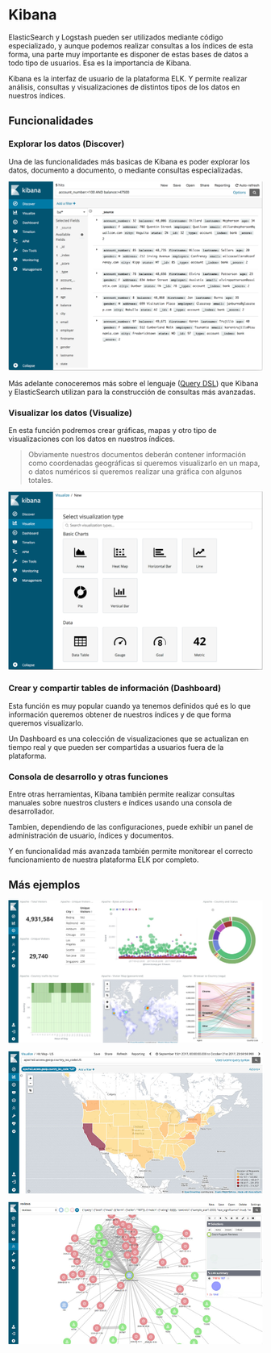 # Kibana

ElasticSearch y Logstash pueden ser utilizados mediante código especializado, y aunque podemos realizar consultas a los índices de esta forma, una parte muy importante es disponer de estas bases de datos a todo tipo de usuarios. Esa es la importancia de Kibana.

Kibana es la interfaz de usuario de la plataforma ELK. Y permite realizar análisis, consultas y visualizaciones de distintos tipos de los datos en nuestros índices.

## Funcionalidades

### Explorar los datos (Discover)

Una de las funcionalidades más basicas de Kibana es poder explorar los datos, documento a documento, o mediante consultas especializadas.

!["Explorar los datos con Kibana"](../kibana_004.png "Explorar los datos con Kibana")

Más adelante conoceremos más sobre el lenguaje ([Query DSL](https://www.elastic.co/guide/en/elasticsearch/reference/6.3/query-dsl.html)) que Kibana y ElasticSearch utilizan para la construcción de consultas más avanzadas.

### Visualizar los datos (Visualize)

En esta función podremos crear gráficas, mapas y otro tipo de visualizaciones con los datos en nuestros índices.

> Obviamente nuestros documentos deberán contener información como coordenadas geográficas si queremos visualizarlo en un mapa, o datos numéricos si queremos realizar una gráfica con algunos totales.

!["Visualizando los datos con Kibana"](../kibana_005.png "Visualizando los datos con Kibana")

### Crear y compartir tables de información (Dashboard)

Esta función es muy popular cuando ya tenemos definidos qué es lo que información queremos obtener de nuestros índices y de que forma queremos visualizarlo.

Un Dashboard es una colección de visualizaciones que se actualizan en tiempo real y que pueden ser compartidas a usuarios fuera de la plataforma.

### Consola de desarrollo y otras funciones

Entre otras herramientas, Kibana también permite realizar consultas manuales sobre nuestros clusters e índices usando una consola de desarrollador.

Tambien, dependiendo de las configuraciones, puede exhibir un panel de administración de usuario, índices y documentos.

Y en funcionalidad más avanzada también permite monitorear el correcto funcionamiento de nuestra plataforma ELK por completo.

## Más ejemplos

!["Interfaz Kibana"](../kibana_001.jpg "Interfaz Kibana")

!["Interfaz Kibana"](../kibana_002.jpg "Interfaz Kibana")

!["Interfaz Kibana"](../kibana_003.jpg "Interfaz Kibana")
